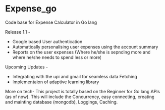 # Expense_go
Code base for Expense Calculator in Go lang

Release 1.1 - 
- Google based User authentication
- Automatically personalising user expenses using the account summary
- Reports on the user expenses (Where he/she is sepnding more and where he/she needs to spend less or more)

Upcoming Updates -
- Integrating with the upi and gmail for seamless data Fetching
- Implementaion of adaptive learning library

More on tech- 
This project is totally based on the Beginner for Go lang APIs (as of now). This will include the Concurrency, easy connecting, creating and mainting database (mongodb), Loggings, Caching.
